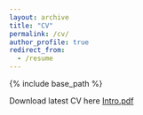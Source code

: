 ```yaml
---
layout: archive
title: "CV"
permalink: /cv/
author_profile: true
redirect_from:
  - /resume
---
```


{% include base_path %}

Download latest CV here [Intro.pdf](/Users/georgeglen/Documents/Files/CV_forms/LaTex_CV/CV-GG2019/CV.GG.2019.pdf)
